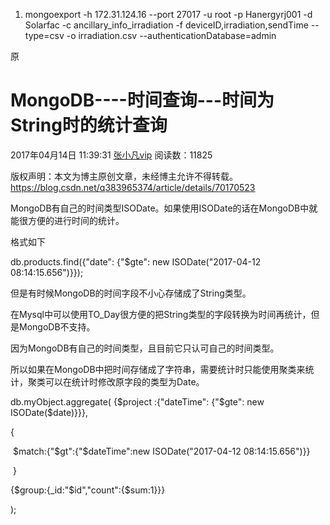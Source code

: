 1. mongoexport -h 172.31.124.16 --port 27017 -u root -p Hanergyrj001 -d Solarfac -c ancillary_info_irradiation -f deviceID,irradiation,sendTime --type=csv -o irradiation.csv --authenticationDatabase=admin

原

# MongoDB----时间查询---时间为String时的统计查询

2017年04月14日 11:39:31 [张小凡vip](https://me.csdn.net/q383965374) 阅读数：11825

 版权声明：本文为博主原创文章，未经博主允许不得转载。	https://blog.csdn.net/q383965374/article/details/70170523

MongoDB有自己的时间类型ISODate。如果使用ISODate的话在MongoDB中就能很方便的进行时间的统计。

格式如下

db.products.find({"date": {"$gte": new ISODate("2017-04-12 08:14:15.656")}});

但是有时候MongoDB的时间字段不小心存储成了String类型。

在Mysql中可以使用TO_Day很方便的把String类型的字段转换为时间再统计，但是MongoDB不支持。

因为MongoDB有自己的时间类型，且目前它只认可自己的时间类型。

所以如果在MongoDB中把时间存储成了字符串，需要统计时只能使用聚类来统计，聚类可以在统计时修改原字段的类型为Date。

db.myObject.aggregate(
{$project :{"dateTime": {"$gte": new ISODate($date)}}},

{

​                        $match:{"$gt":{"$dateTime":new ISODate("2017-04-12 08:14:15.656")}}       

​                    }

{$group:{_id:"$id","count":{$sum:1}}}

);